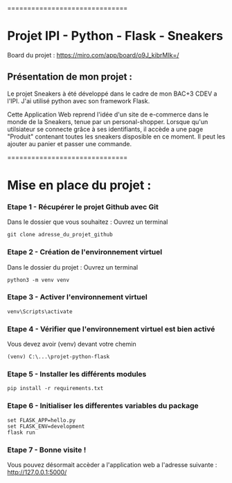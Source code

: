 ==============================

# Projet IPI - Python - Flask - Sneakers

Board du projet : https://miro.com/app/board/o9J_kibrMIk=/


## Présentation de mon projet :

Le projet Sneakers à été développé dans le cadre de mon BAC+3 CDEV a l'IPI.
J'ai utilisé python avec son framework Flask.

Cette Application Web reprend l'idée d'un site de e-commerce dans le monde de la Sneakers, tenue par un personal-shopper.
Lorsque qu'un utilsiateur se connecte grâce à ses identifiants, il accède a une page "Produit" contenant toutes les sneakers disposible en ce moment.
Il peut les ajouter au panier et passer une commande.

==============================

# Mise en place du projet :

### Etape 1 - Récupérer le projet Github avec Git



Dans le dossier que vous souhaitez :
Ouvrez un terminal 

    git clone adresse_du_projet_github

### Etape 2 - Création de l'environnement virtuel

Dans le dossier du projet :
Ouvrez un terminal
    
    python3 -m venv venv

### Etape 3 - Activer l'environnement virtuel

    venv\Scripts\activate

### Etape 4 - Vérifier que l'environnement virtuel est bien activé
    
Vous devez avoir (venv) devant votre chemin

    (venv) C:\...\projet-python-flask
 
### Etape 5 - Installer les différents modules

    pip install -r requirements.txt

### Etape 6 - Initialiser les differentes variables du package

    set FLASK_APP=hello.py
    set FLASK_ENV=development
    flask run

### Etape 7 - Bonne visite !

Vous pouvez désormait accèder a l'application web a l'adresse suivante : http://127.0.0.1:5000/


